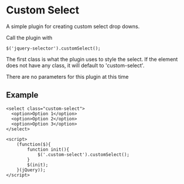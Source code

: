 # Custom Select
A simple plugin for creating custom select drop downs.

Call the plugin with

    $('jquery-selector').customSelect();

The first class is what the plugin uses to style the select. If the element does not have any class, it will default to 'custom-select'.

There are no parameters for this plugin at this time

## Example

    <select class="custom-select">
      <option>Option 1</option>
      <option>Option 2</option>
      <option>Option 3</option>
    </select>

    <script>
        (function($){
            function init(){
                $('.custom-select').customSelect();
            }
            $(init);
        }(jQuery));
    </script>